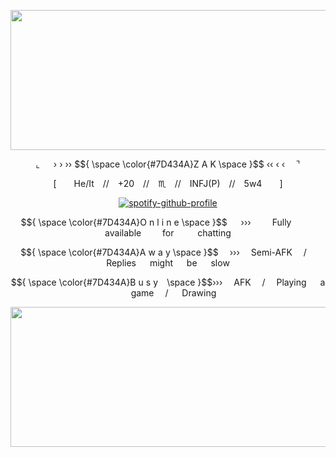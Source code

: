 
<p align="center"><img height="224" width="718" src="https://i.postimg.cc/DzXq8NDt/aaegzzrhzrh.png"/></p>
<p align="center">⌞   › › ›› $${ \space \color{#7D434A}Z A K \space }$$  ‹‹ ‹ ‹  ⌝</p>

<p align="center">[  He/It // +20 // ♏︎ // INFJ(P) // 5w4  ]</p>

<p align="center">
  <a href="https://github.com/kittinan/spotify-github-profile">
    <img src="https://spotify-github-profile.kittinanx.com/api/view?uid=21sjb5sr5qmwew2d3uq4ijepa&cover_image=true&theme=novatorem&show_offline=false&background_color=121212&interchange=false&bar_color=7d434a&bar_color_cover=false" alt="spotify-github-profile">
  </a>
</p>

<p align="center">$${ \space \color{#7D434A}O n l i n e \space }$$   ›››      Fully        available      for       chatting</p>

<p align="center">$${ \space \color{#7D434A}A w a y \space }$$  ›››  Semi-AFK  /  Replies   might   be   slow</p>

<p align="center">$${ \space \color{#7D434A}B u s y \space }$$›››  AFK  /  Playing   a   game  /   Drawing
  
<p align="center"><img height="224" width="718" src="https://i.postimg.cc/TPfRDLHf/ZRHZRHZRHZRH.png"/></p> 
